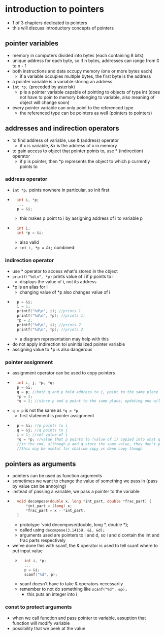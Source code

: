 # introduction to pointers

* 1 of 3 chapters dedicated to pointers
* this will discuss introductory concepts of pointers

## pointer variables

* memory in computers divided into bytes (each containing 8 bits)
* unique address for each byte, so if n bytes, addresses can range from 0 to n - 1
* both instructions and data occupy memory (one or more bytes each)
    * if a variable occupies multiple bytes, the first byte is the address
* a pointer variable is a variable storing an address
* `int *p;` (preceded by asterisk)
    * p is a pointer variable capable of pointing to objects of type int (does not have to poin to memory belonging to variable, also meaning of object will change soon)
* every pointer variable can only point to the referenced type
    * the referenced type can be pointers as well (pointers to pointers)

## addresses and indirection operators

* to find address of variable, use & (address) operator
    * if x is variable, &x is the address of x in memory
* to gain access to object that pointer points to, use * (indirection) operator
    * if p is pointer, then *p represents the object to which p currently points to

### address operator

* `int *p;` points nowhere in particular, so init first
* ```C
    int i, *p;
    ...
    p = &i;
    ```
    * this makes p point to i by assigning address of i to variable p
* ```C
    int i;
    int *p = &i;
    ```
    * also valid
    * `int i, *p = &i;` combined

### indirection operator

* use * operator to access what's stored in the object
* `printf("%d\n", *p)` prints value of i if p points to i
    * displays the value of i, not its address
* *p is an alias for i
    * changing value of *p also changes value of i
* ```C
    p = &i;
    i = 1;
    printf("%d\n", i); //prints 1
    printf("%d\n", *p); //prints 1;
    *p = 2;
    printf("%d\n", i); //prints 2
    printf("%d\n", *p); //prints 2
    ```
    * a diagram representation may help with this
* do not apply indirection toi uninitialized pointer variable
* assigning value to *p is also dangerous

### pointer assignment

* assignment operator can be used to copy pointers
* ```C
    int i, j, *p, *q;
    p = &i;
    q = p; //both q and p hold address to i, point to the same place
    *p = 1;
    *q = 2; //since p and q point to the same place, updating one will update the others
    ```
* `q = p` is not the same as `*q = *p`
    * first statement is pointer assignment
* ```C
    p = &i; //p points to i
    q = &j; //q points to j
    i = 1; //set value of i
    *q = *p; //value that p points to (value of i) copied into what q points to (variable j)
    //in the end, although p and q store the same value, they don't point to the same value
    //this may be useful for shallow copy vs deep copy though
    ```

## pointers as arguments

* pointers can be used as function arguments
* sometimes we want to change the value of something we pass in (pass by value can be annoying)
* instead of passing a variable, we pass a pointer to the variable
* ```C
    void decompose(double x, long *int_part, double *frac_part) {
        *int_part = (long) x;
        *frac_part = x - *int_part;
    }
    ```
    * prototype `void decompose(double, long *, double *);
    * called using `decompose(3.14159, &i, &d);`
    * arguments used are pointers to i and d, so i and d contain the int and frac parts respectively
* we've done this with scanf, the & operator is used to tell scanf where to put input value
    * ```C
        int i, *p;
        ...
        p = &i;
        scanf("%d", p);
        ```
    * scanf doesn't have to take & operators necessarily
    * remember to not do something like `scanf("%d", &p);`
        * this puts an integer into i

### const to protect arguments

* when we call function and pass pointer to variable, assuption that function will modify variable
* possibility that we peek at the value